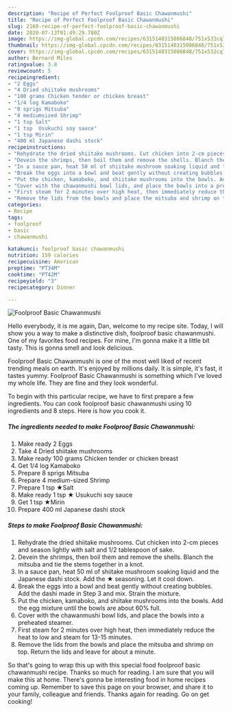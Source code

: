 ```yaml
---
description: "Recipe of Perfect Foolproof Basic Chawanmushi"
title: "Recipe of Perfect Foolproof Basic Chawanmushi"
slug: 2160-recipe-of-perfect-foolproof-basic-chawanmushi
date: 2020-07-13T01:49:29.780Z
image: https://img-global.cpcdn.com/recipes/6315140315086848/751x532cq70/foolproof-basic-chawanmushi-recipe-main-photo.jpg
thumbnail: https://img-global.cpcdn.com/recipes/6315140315086848/751x532cq70/foolproof-basic-chawanmushi-recipe-main-photo.jpg
cover: https://img-global.cpcdn.com/recipes/6315140315086848/751x532cq70/foolproof-basic-chawanmushi-recipe-main-photo.jpg
author: Bernard Miles
ratingvalue: 3.8
reviewcount: 5
recipeingredient:
- "2 Eggs"
- "4 Dried shiitake mushrooms"
- "100 grams Chicken tender or chicken breast"
- "1/4 log Kamaboko"
- "8 sprigs Mitsuba"
- "4 mediumsized Shrimp"
- "1 tsp Salt"
- "1 tsp  Usukuchi soy sauce"
- "1 tsp Mirin"
- "400 ml Japanese dashi stock"
recipeinstructions:
- "Rehydrate the dried shiitake mushrooms. Cut chicken into 2-cm pieces and season lightly with salt and 1/2 tablespoon of sake."
- "Devein the shrimps, then boil them and remove the shells. Blanch the mitsuba and tie the stems together in a knot."
- "In a sauce pan, heat 50 ml of shiitake mushroom soaking liquid and the Japanese dashi stock. Add the ★ seasoning. Let it cool down."
- "Break the eggs into a bowl and beat gently without creating bubbles. Add the dashi made in Step 3 and mix. Strain the mixture."
- "Put the chicken, kamaboko, and shiitake mushrooms into the bowls. Add the egg mixture until the bowls are about 60% full."
- "Cover with the chawanmushi bowl lids, and place the bowls into a preheated steamer."
- "First steam for 2 minutes over high heat, then immediately reduce the heat to low and steam for 13-15 minutes."
- "Remove the lids from the bowls and place the mitsuba and shrimp on top. Return the lids and leave for about a minute."
categories:
- Recipe
tags:
- foolproof
- basic
- chawanmushi

katakunci: foolproof basic chawanmushi 
nutrition: 159 calories
recipecuisine: American
preptime: "PT34M"
cooktime: "PT42M"
recipeyield: "3"
recipecategory: Dinner

---
```



![Foolproof Basic Chawanmushi](https://img-global.cpcdn.com/recipes/6315140315086848/751x532cq70/foolproof-basic-chawanmushi-recipe-main-photo.jpg)

Hello everybody, it is me again, Dan, welcome to my recipe site. Today, I will show you a way to make a distinctive dish, foolproof basic chawanmushi. One of my favorites food recipes. For mine, I'm gonna make it a little bit tasty. This is gonna smell and look delicious.



Foolproof Basic Chawanmushi is one of the most well liked of recent trending meals on earth. It's enjoyed by millions daily. It is simple, it's fast, it tastes yummy. Foolproof Basic Chawanmushi is something which I've loved my whole life. They are fine and they look wonderful.


To begin with this particular recipe, we have to first prepare a few ingredients. You can cook foolproof basic chawanmushi using 10 ingredients and 8 steps. Here is how you cook it.

<!--inarticleads1-->

##### The ingredients needed to make Foolproof Basic Chawanmushi:

1. Make ready 2 Eggs
1. Take 4 Dried shiitake mushrooms
1. Make ready 100 grams Chicken tender or chicken breast
1. Get 1/4 log Kamaboko
1. Prepare 8 sprigs Mitsuba
1. Prepare 4 medium-sized Shrimp
1. Prepare 1 tsp ★Salt
1. Make ready 1 tsp ★ Usukuchi soy sauce
1. Get 1 tsp ★Mirin
1. Prepare 400 ml Japanese dashi stock




<!--inarticleads2-->

##### Steps to make Foolproof Basic Chawanmushi:

1. Rehydrate the dried shiitake mushrooms. Cut chicken into 2-cm pieces and season lightly with salt and 1/2 tablespoon of sake.
1. Devein the shrimps, then boil them and remove the shells. Blanch the mitsuba and tie the stems together in a knot.
1. In a sauce pan, heat 50 ml of shiitake mushroom soaking liquid and the Japanese dashi stock. Add the ★ seasoning. Let it cool down.
1. Break the eggs into a bowl and beat gently without creating bubbles. Add the dashi made in Step 3 and mix. Strain the mixture.
1. Put the chicken, kamaboko, and shiitake mushrooms into the bowls. Add the egg mixture until the bowls are about 60% full.
1. Cover with the chawanmushi bowl lids, and place the bowls into a preheated steamer.
1. First steam for 2 minutes over high heat, then immediately reduce the heat to low and steam for 13-15 minutes.
1. Remove the lids from the bowls and place the mitsuba and shrimp on top. Return the lids and leave for about a minute.




So that's going to wrap this up with this special food foolproof basic chawanmushi recipe. Thanks so much for reading. I am sure that you will make this at home. There's gonna be interesting food in home recipes coming up. Remember to save this page on your browser, and share it to your family, colleague and friends. Thanks again for reading. Go on get cooking!
